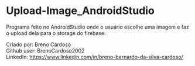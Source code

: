 # Upload-Image_AndroidStudio

Programa feito no AndroidStudio onde o usuário escolhe uma imagem e faz o upload dela para o storage do firebase.  

Criado por: Breno Cardoso  
Github user: BrenoCardoso2002  
LinkedIn: https://www.linkedin.com/in/breno-bernardo-da-silva-cardoso/  
